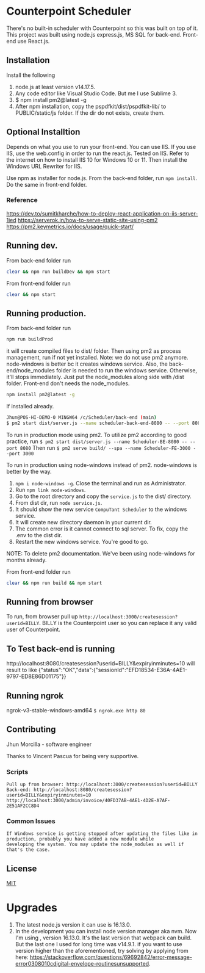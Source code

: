 # Counterpoint Scheduler

There's no built-in scheduler with Counterpoint so this was built on top of it. This project was built using node.js express.js, MS SQL for back-end. Front-end use React.js.

## Installation

Install the following
1. node.js at least version v14.17.5.
2. Any code editor like Visual Studio Code. But me I use Sublime 3.
3. $ npm install pm2@latest -g
4. After npm installation, copy the pspdfkit/dist/pspdfkit-lib/ to PUBLIC/static/js folder. If the dir do not exists, create them.

## Optional Installtion
Depends on what you use to run your front-end. You can use IIS. If you use IIS, use the web.config in order to run the react.js.
Tested on IIS. Refer to the internet on how to install IIS 10 for Windows 10 or 11. Then install the Windows URL Rewriter for IIS.

Use npm as installer for node.js. From the back-end folder, run `npm install`. Do the same in front-end folder.

### Reference
https://dev.to/sumitkharche/how-to-deploy-react-application-on-iis-server-1ied
https://serverok.in/how-to-serve-static-site-using-pm2
https://pm2.keymetrics.io/docs/usage/quick-start/




## Running dev.
From back-end folder run

```bash
clear && npm run buildDev && npm start
```
From front-end folder run
```bash
clear && npm start
```

## Running production.
From back-end folder run

```bash
npm run buildProd
```
it will create compiled files to dist/ folder.
Then using pm2 as process management, run if not yet installed.
Note: we do not use pm2 anymore. node-windows is better bc it creates windows service.
	Also, the back-end/node_modules folder is needed to run the windows service. Otherwise, it'll stops immediately.
	Just put the node_modules along side with /dist folder.
	Front-end don't needs the node_modules.
```bash
npm install pm2@latest -g
```
If installed already.
```bash
Jhun@POS-HI-DEMO-0 MINGW64 /c/Scheduler/back-end (main)
$ pm2 start dist/server.js --name scheduler-back-end-8080 -- --port 8080
```

To run in production mode using pm2.
To utilize pm2 according to good practice, run `$ pm2 start dist/server.js --name Scheduler-BE-8080 -- --port 8080`
Then run `$ pm2 serve build/ --spa --name Scheduler-FE-3000 --port 3000`


To run in production using node-windows instead of pm2. node-windows is better by the way.
1. `npm i node-windows -g`. Close the terminal and run as Administrator.
2. Run `npm link node-windows`.
3. Go to the root directory and copy the `service.js` to the dist/ directory.
4. From dist dir, run `node service.js`.
5. It should show the new service `CompuTant Scheduler` to the windows service.
6. It will create new directory daemon in your current dir.
7. The common error is it cannot connect to sql server. To fix, copy the .env to the dist dir.
8. Restart the new windows service. You're good to go. 


NOTE: To delete pm2 documentation. We've been using node-windows for months already.


From front-end folder run
```bash
clear && npm run build && npm start
```

## Running from browser
To run, from browser pull up `http://localhost:3000/createsession?userid=BILLY`. BILLY is the Counterpoint user so you can replace it any valid user of Counterpoint.

## To Test back-end is running
http://localhost:8080/createsession?userid=BILLY&expiryinminutes=10 will result to like
	{"status":"OK","data":{"sessionId":"EFD18534-E36A-4AE1-9797-ED8E86D01175"}}

## Running ngrok
ngrok-v3-stable-windows-amd64
`$ ngrok.exe http 80`

## Contributing

Jhun Morcilla - software engineer

Thanks to Vincent Pascua for being very supportive.

### Scripts
```
Pull up from browser: http://localhost:3000/createsession?userid=BILLY
Back-end: http://localhost:8080/createsession?userid=BILLY&expiryinminutes=10
http://localhost:3000/admin/invoice/40FD37AB-4AE1-4D2E-A7AF-2E51AF2CC8D4
```

### Common Issues
```
If Windows service is getting stopped after updating the files like in production, probably you have added a new module while
developing the system. You may update the node_modules as well if that's the case.
```

## License

[MIT](https://choosealicense.com/licenses/mit/)


# Upgrades

1. The latest node.js version it can use is 16.13.0.
2. In the development you can install node version manager aka nvm. Now I'm using , version 16.13.0. It's the last version that webpack can build. But the last one I used for long time was v14.9.1. if you want to use version higher than the aforementioned, try solving by applying from here: https://stackoverflow.com/questions/69692842/error-message-error0308010cdigital-envelope-routinesunsupported.